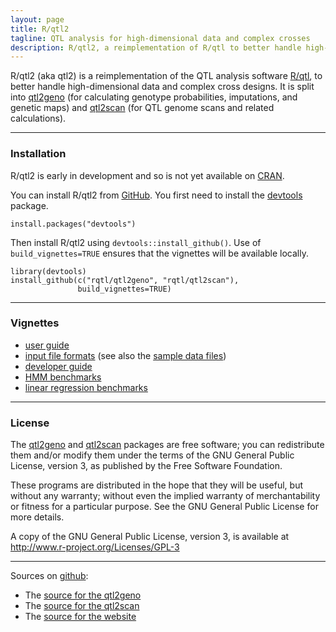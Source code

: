 ```yaml
---
layout: page
title: R/qtl2
tagline: QTL analysis for high-dimensional data and complex crosses
description: R/qtl2, a reimplementation of R/qtl to better handle high-dimensional data and complex cross designs
---
```


R/qtl2 (aka qtl2) is a reimplementation of the QTL analysis software
[R/qtl](http://www.rqtl.org), to better handle high-dimensional data
and complex cross designs.  It is split
into [qtl2geno](https://github.com/rqtl/qtl2geno) (for calculating
genotype probabilities, imputations, and genetic maps) and
[qtl2scan](https://github.com/rqtl/qtl2scan) (for QTL genome scans and
related calculations).

---

### Installation

R/qtl2 is early in development and so is not yet available on
[CRAN](http://cran.r-project.org).

You can install R/qtl2 from
[GitHub](http://github.com/rqtl). You first need to
install the [devtools](https://github.com/hadley/devtools) package.

    install.packages("devtools")

Then install R/qtl2 using `devtools::install_github()`. Use of
`build_vignettes=TRUE` ensures that the vignettes will be available
locally.

    library(devtools)
    install_github(c("rqtl/qtl2geno", "rqtl/qtl2scan"),
                   build_vignettes=TRUE)

---


### Vignettes

- [user guide](assets/vignettes/user_guide.html)
- [input file formats](assets/vignettes/input_files.html)
  (see also the [sample data files](pages/sampledata.html))
- [developer guide](assets/vignettes/developer_guide.html)
- [HMM benchmarks](assets/vignettes/hmm_benchmarks.html)
- [linear regression benchmarks](assets/vignettes/linreg_benchmarks.html)

---

### License

The [qtl2geno](https://github.com/rqtl/qtl2geno) and
[qtl2scan](https://github.com/rqtl/qtl2scan) packages are free
software; you can redistribute them and/or modify them under the terms
of the GNU General Public License, version 3, as published by the Free
Software Foundation.

These programs are distributed in the hope that they will be useful, but
without any warranty; without even the implied warranty of
merchantability or fitness for a particular purpose.  See the GNU
General Public License for more details.

A copy of the GNU General Public License, version 3, is available at
<http://www.r-project.org/Licenses/GPL-3>

---

Sources on [github](http://github.com):

- The [source for the qtl2geno](https://github.com/rqtl/qtl2geno)
- The [source for the qtl2scan](https://github.com/rqtl/qtl2scan)
- The [source for the website](https://github.com/kbroman/qtl2/tree/gh-pages)
